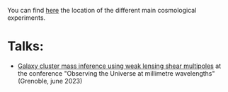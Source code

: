 You can find [here](https://raw.githubusercontent.com/payerne/payerne.github.io/main/images/cosmo_experiment_map.png) the location of the different main cosmological experiments.

# Talks:
- [Galaxy cluster mass inference using weak lensing shear multipoles](https://payerne.github.io/talks/CPayerne2023_mmUniverse.pdf) at the conference "Observing the Universe at millimetre wavelengths" (Grenoble, june 2023)
